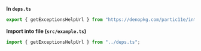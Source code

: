 **In `deps.ts`**

```ts
export { getExceptionsHelpUrl } from "https://denopkg.com/partic11e/internal/mod.ts";
```

**Import into file (`src/example.ts`)**

```ts
import { getExceptionsHelpUrl } from "../deps.ts";
```

